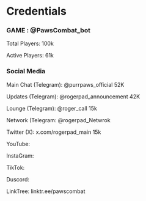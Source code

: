 # Credentials

###



### GAME : @PawsCombat\_bot&#x20;

Total Players: 100k

Active Players: 61k

### Social Media

Main Chat (Telegram): @purrpaws\_official  52K

Updates (Telegram): @rogerpad\_announcement 42K

Lounge (Telegram):  @roger\_call 15k

Network (Telegram: @rogerpad\_Netwrok&#x20;

Twitter (X): x.com/rogerpad\_main 15k

YouTube:

InstaGram:

TikTok:

Duscord:&#x20;

LinkTree: linktr.ee/pawscombat

